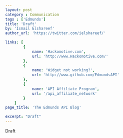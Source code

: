 ```yaml
---
layout: post
category : Communication
tags : ['Edmunds']
title: 'Draft'
by: 'Ismail Elshareef'
author_url: 'https://twitter.com/ielshareef/'

links: [
		{
			name: 'Hackomotive.com',
			url: 'http://www.Hackomotive.com/'
		},
		{
			name: 'Widget not working?',
			url: 'http://www.github.com/EdmundsAPI'
		},
		{
			name: 'API Affiliate Program',
			url: '/api_affiliate_network'
		}
	]
page_title: 'The Edmunds API Blog'

excerpt: "Draft"
---
```


Draft